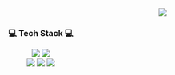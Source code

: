 <div align="right">
  <a href="https://hits.seeyoufarm.com">
    <img src="https://hits.seeyoufarm.com/api/count/incr/badge.svg?url=https%3A%2F%2Fgithub.com%2Fndaemy&count_bg=%231E88E5&title_bg=%23555555&icon=github.svg&icon_color=%23E7E7E7&title=View&edge_flat=false"/>
  </a>
</div>

<h3 align="center">💻 Tech Stack 💻</h3>
<div align="center">
  <img src="https://img.shields.io/badge/JavaScript-F7DF1E?logo=JavaScript&logoColor=black&style=for-the-badge" />
  <img src="https://img.shields.io/badge/TypeScript-3178C6?logo=TypeScript&logoColor=white&style=for-the-badge" />
  <br />
  <img src="https://img.shields.io/badge/React-61DAFB?logo=React&logoColor=black&style=for-the-badge" />
  <img src="https://img.shields.io/badge/Express-black?logo=Express&logoColor=white&style=for-the-badge" />
  <img src="https://img.shields.io/badge/MySQL-4479A1?logo=MySQL&logoColor=white&style=for-the-badge" />
</div>
